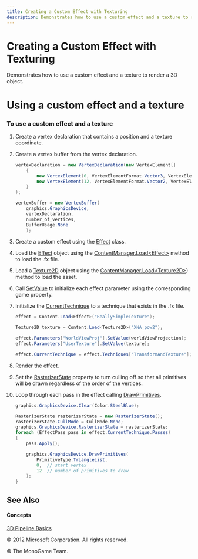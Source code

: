 ```yaml
---
title: Creating a Custom Effect with Texturing
description: Demonstrates how to use a custom effect and a texture to render a 3D object.
---
```


# Creating a Custom Effect with Texturing

Demonstrates how to use a custom effect and a texture to render a 3D object.

# Using a custom effect and a texture

### To use a custom effect and a texture

1.  Create a vertex declaration that contains a position and a texture coordinate.

2.  Create a vertex buffer from the vertex declaration.
    
    ``` csharp
    vertexDeclaration = new VertexDeclaration(new VertexElement[]
        {
            new VertexElement(0, VertexElementFormat.Vector3, VertexElementUsage.Position, 0),
            new VertexElement(12, VertexElementFormat.Vector2, VertexElementUsage.TextureCoordinate, 0)
        }
    );
    
    vertexBuffer = new VertexBuffer(
        graphics.GraphicsDevice,
        vertexDeclaration,
        number_of_vertices,
        BufferUsage.None
        );
    ```

3.  Create a custom effect using the [Effect](xref:Microsoft.Xna.Framework.Graphics.Effect) class.

4.  Load the [Effect](xref:Microsoft.Xna.Framework.Graphics.Effect) object using the [ContentManager.Load\<Effect\>](xref:Microsoft.Xna.Framework.Content.ContentManager) method to load the .fx file.

5.  Load a [Texture2D](xref:Microsoft.Xna.Framework.Graphics.Texture2D) object using the [ContentManager.Load\<Texture2D\>](xref:Microsoft.Xna.Framework.Content.ContentManager)) method to load the asset.

6.  Call [SetValue](xref:Microsoft.Xna.Framework.Graphics.Effect) to initialize each effect parameter using the corresponding game property.

7.  Initialize the [CurrentTechnique](xref:Microsoft.Xna.Framework.Graphics.Effect) to a technique that exists in the .fx file.
    
    ``` csharp
    effect = Content.Load<Effect>("ReallySimpleTexture");
    
    Texture2D texture = Content.Load<Texture2D>("XNA_pow2");
    
    effect.Parameters["WorldViewProj"].SetValue(worldViewProjection);
    effect.Parameters["UserTexture"].SetValue(texture);
    
    effect.CurrentTechnique = effect.Techniques["TransformAndTexture"];
    ```

8.  Render the effect.

9.  Set the [RasterizerState](xref:Microsoft.Xna.Framework.Graphics.RasterizerState) property to turn culling off so that all primitives will be drawn regardless of the order of the vertices.

10. Loop through each pass in the effect calling [DrawPrimitives](https://msdn.microsoft.com/en-us/library/m:microsoft.xna.framework.graphics.graphicsdevice.drawprimitives\(microsoft.xna.framework.graphics.primitivetype%2csystem.int32%2csystem.int32\)).
    
    ``` csharp
    graphics.GraphicsDevice.Clear(Color.SteelBlue);
    
    RasterizerState rasterizerState = new RasterizerState();
    rasterizerState.CullMode = CullMode.None;
    graphics.GraphicsDevice.RasterizerState = rasterizerState;
    foreach (EffectPass pass in effect.CurrentTechnique.Passes)
    {
        pass.Apply();
    
        graphics.GraphicsDevice.DrawPrimitives(
            PrimitiveType.TriangleList,
            0,  // start vertex
            12  // number of primitives to draw
        );
    }
    ```

## See Also

#### Concepts

[3D Pipeline Basics](3DGraphics_Overview.md)

© 2012 Microsoft Corporation. All rights reserved.  

© The MonoGame Team.
